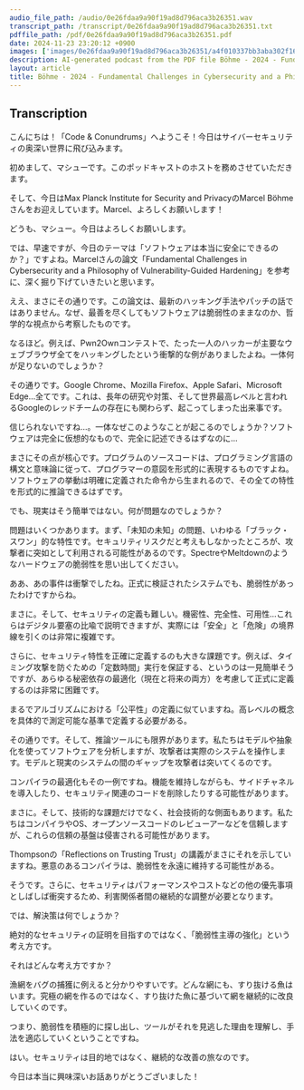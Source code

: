 ```yaml
---
audio_file_path: /audio/0e26fdaa9a90f19ad8d796aca3b26351.wav
transcript_path: /transcript/0e26fdaa9a90f19ad8d796aca3b26351.txt
pdffile_path: /pdf/0e26fdaa9a90f19ad8d796aca3b26351.pdf
date: 2024-11-23 23:20:12 +0900
images: ['images/0e26fdaa9a90f19ad8d796aca3b26351/a4f010337bb3aba302f16d1939e42b6489e38cd2b5a0c31a67b937a9ecbfed9d.jpg']
description: AI-generated podcast from the PDF file Böhme - 2024 - Fundamental Challenges in Cybersecurity and a Philosophy of Vulnerability-Guided Hardening_JP / 0e26fdaa9a90f19ad8d796aca3b26351
layout: article
title: Böhme - 2024 - Fundamental Challenges in Cybersecurity and a Philosophy of Vulnerability-Guided Hardening_JP
---
```


## Transcription
こんにちは！「Code & Conundrums」へようこそ！今日はサイバーセキュリティの奥深い世界に飛び込みます。

初めまして、マシューです。このポッドキャストのホストを務めさせていただきます。

そして、今日はMax Planck Institute for Security and PrivacyのMarcel Böhmeさんをお迎えしています。Marcel、よろしくお願いします！

どうも、マシュー。今日はよろしくお願いします。

では、早速ですが、今日のテーマは「ソフトウェアは本当に安全にできるのか？」ですよね。Marcelさんの論文「Fundamental Challenges in Cybersecurity and a Philosophy of Vulnerability-Guided Hardening」を参考に、深く掘り下げていきたいと思います。

ええ、まさにその通りです。この論文は、最新のハッキング手法やパッチの話ではありません。なぜ、最善を尽くしてもソフトウェアは脆弱性のままなのか、哲学的な視点から考察したものです。

なるほど。例えば、Pwn2Ownコンテストで、たった一人のハッカーが主要なウェブブラウザ全てをハッキングしたという衝撃的な例がありましたよね。一体何が足りないのでしょうか？

その通りです。Google Chrome、Mozilla Firefox、Apple Safari、Microsoft Edge…全てです。これは、長年の研究や対策、そして世界最高レベルと言われるGoogleのレッドチームの存在にも関わらず、起こってしまった出来事です。

信じられないですね…。一体なぜこのようなことが起こるのでしょうか？ソフトウェアは完全に仮想的なもので、完全に記述できるはずなのに…

まさにその点が核心です。プログラムのソースコードは、プログラミング言語の構文と意味論に従って、プログラマーの意図を形式的に表現するものですよね。ソフトウェアの挙動は明確に定義された命令から生まれるので、その全ての特性を形式的に推論できるはずです。

でも、現実はそう簡単ではない。何が問題なのでしょうか？

問題はいくつかあります。まず、「未知の未知」の問題、いわゆる「ブラック・スワン」的な特性です。セキュリティリスクだと考えもしなかったところが、攻撃者に突如として利用される可能性があるのです。SpectreやMeltdownのようなハードウェアの脆弱性を思い出してください。

ああ、あの事件は衝撃でしたね。正式に検証されたシステムでも、脆弱性があったわけですからね。

まさに。そして、セキュリティの定義も難しい。機密性、完全性、可用性…これらはデジタル要塞の比喩で説明できますが、実際には「安全」と「危険」の境界線を引くのは非常に複雑です。

さらに、セキュリティ特性を正確に定義するのも大きな課題です。例えば、タイミング攻撃を防ぐための「定数時間」実行を保証する、というのは一見簡単そうですが、あらゆる秘密依存の最適化（現在と将来の両方）を考慮して正式に定義するのは非常に困難です。

まるでアルゴリズムにおける「公平性」の定義に似ていますね。高レベルの概念を具体的で測定可能な基準で定義する必要がある。

その通りです。そして、推論ツールにも限界があります。私たちはモデルや抽象化を使ってソフトウェアを分析しますが、攻撃者は実際のシステムを操作します。モデルと現実のシステムの間のギャップを攻撃者は突いてくるのです。

コンパイラの最適化もその一例ですね。機能を維持しながらも、サイドチャネルを導入したり、セキュリティ関連のコードを削除したりする可能性があります。

まさに。そして、技術的な課題だけでなく、社会技術的な側面もあります。私たちはコンパイラやOS、オープンソースコードのレビューアーなどを信頼しますが、これらの信頼の基盤は侵害される可能性があります。

Thompsonの「Reflections on Trusting Trust」の講義がまさにそれを示していますね。悪意のあるコンパイラは、脆弱性を永遠に維持する可能性がある。

そうです。さらに、セキュリティはパフォーマンスやコストなどの他の優先事項としばしば衝突するため、利害関係者間の継続的な調整が必要となります。

では、解決策は何でしょうか？

絶対的なセキュリティの証明を目指すのではなく、「脆弱性主導の強化」という考え方です。

それはどんな考え方ですか？

漁網をバグの捕獲に例えると分かりやすいです。どんな網にも、すり抜ける魚はいます。究極の網を作るのではなく、すり抜けた魚に基づいて網を継続的に改良していくのです。

つまり、脆弱性を積極的に探し出し、ツールがそれを見逃した理由を理解し、手法を適応していくということですね。

はい。セキュリティは目的地ではなく、継続的な改善の旅なのです。

今日は本当に興味深いお話ありがとうございました！







